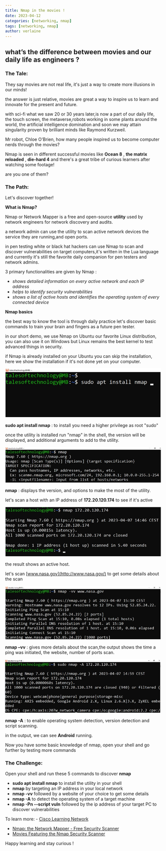 ```yaml
---
title: Nmap in the movies !
date: 2023-04-12
categories: [networking, nmap]
tags: [networking, nmap]
author: verlaine
---
```


## **what’s the difference between movies and our daily life as engineers ?**

### The Tale:

They say movies are not real life, it's just a way to create more illusions in our minds!

the answer is just relative, movies are great a way to inspire us to learn and innovate for the present and future.

with sci-fi what we saw 20 or 30 years later,is now a part of our daily life, the touch screen, the metaverse,robots working in some plants around the world, the artificial intelligence domination and soon we may attain singularity proven by brilliant minds like Raymond Kurzweil.

Mr robot, Chloe O'Brien, how many people inspired us to become computer nerds through the movies?

Nmap is seen in different successful movies like **Ocean 8** , **the matrix reloaded** , **die-hard 4** and there's a great tribe of curious learners after watching some footage!

are you one of them?

### The Path:

Let's discover together!

**What is Nmap?**

Nmap or Network Mapper is a free and open-source **utility** used by network engineers for network discovery and audits.

a network admin can use the utility to scan active network devices the service they are running,and open ports.

in pen testing white or black hat hackers can use Nmap to scan and discover vulnerabilities on target computers,it's written in the Lua language and currently it's still the favorite daily companion for pen testers and network admins.

3 primary functionalities are given by Nmap :

- _shows detailed information on every active network and each IP address_
- _helps to identify security vulnerabilities_
- _shows a list of active hosts and identifies the operating system of every connected device_

**Nmap basics**

the best way to know the tool is through daily practice let's discover basic commands to train your brain and fingers as a future pen tester.

in our short demo, we use Nmap on Ubuntu our favorite Linux distribution, you can also use it on Windows but Linux remains the best kernel to test advanced things in security.

if Nmap is already installed on your Ubuntu you can skip the installation, here we show the installation if it's not done yet on your computer.

![nmap1](/assets/img/favicons/nmap1.jpg)

**sudo apt install nmap** : to install you need a higher privilege as root "sudo"

once the utility is installed run "nmap" in the shell, the version will be displayed, and additional arguments to add to the utility.

![nmap2](/assets/img/favicons/nmap2.jpg)

**nmap** : displays the version, and options to make the most of the utility.

let's scan a host with an IP address of **172.20.120.174** to see if it's active

![nmap3](/assets/img/favicons/nmap3.jpg)

the result shows an active host.

let's scan [www.nasa.gov](http://www.nasa.gov/) to get some details about the scan

![nmap4](/assets/img/favicons/nmap4.jpg)

**nmap –vv** : gives more details about the scan,the output shows the time a ping was initiated, the website, number of ports scan.

![nmap5](/assets/img/favicons/nmap5.jpg)

**nmap -A** : to enable operating system detection, version detection and script scanning.

in the output, we can see **Android** running.

Now you have some basic knowledge of nmap, open your shell and go further by testing more commands

### The Challenge:

Open your shell and run these 5 commands to discover **nmap** 

- **sudo apt install nmap** to install the utility in your shell 
- **nmap** by targeting an IP address in your local network 
- **nmap -vv** followed by a website of your choice to get some details 
- **nmap -A** to detect the operating system of a target machine 
- **nmap -Pn --script vuln** followed by the ip address of your target PC to discover vulnerabilities 


To learn more: - [Cisco Learning Network](https://learningnetwork.cisco.com/s/blogs/a0D6e00000sRFJIEA4/my-first-common-vulnerability-exposure-cve-a-devnet-journey-part-1)

- [Nmap: the Network Mapper - Free Security Scanner](https://nmap.org/)
- [Movies Featuring the Nmap Security Scanner](https://nmap.org/movies/)

Happy learning and stay curious !
